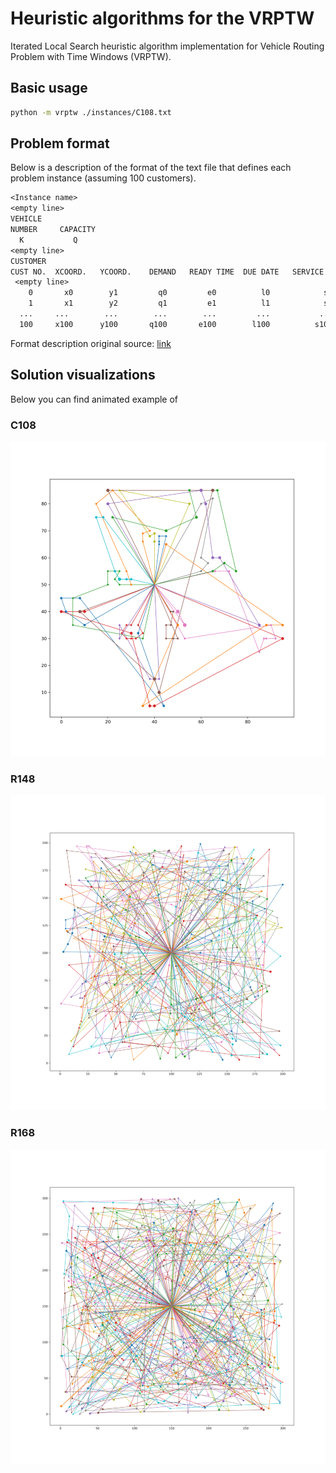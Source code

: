 # Heuristic algorithms for the VRPTW

Iterated Local Search heuristic algorithm implementation for Vehicle Routing Problem with Time Windows (VRPTW).

## Basic usage

```sh
python -m vrptw ./instances/C108.txt
```

## Problem format

Below is a description of the format of the text file that defines each problem instance (assuming 100 customers).

```txt
<Instance name>
<empty line>
VEHICLE
NUMBER     CAPACITY
  K           Q
<empty line>
CUSTOMER
CUST NO.  XCOORD.   YCOORD.    DEMAND   READY TIME  DUE DATE   SERVICE TIME
 <empty line>
    0       x0        y1         q0         e0          l0            s0  
    1       x1        y2         q1         e1          l1            s1  
  ...     ...        ...        ...        ...         ...           ... 
  100     x100      y100       q100       e100        l100          s100
```

Format description original source: [link](https://www.sintef.no/projectweb/top/vrptw/documentation2)

## Solution visualizations

Below you can find animated example of 

### C108

![C108](docs/img/C108.gif)

### R148

![R146](docs/img/R146.gif)

### R168

![R168](docs/img/R168.gif)